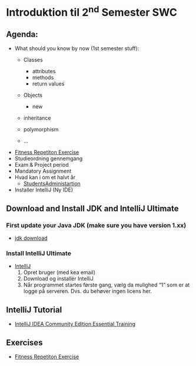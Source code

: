 # Introduktion til 2<sup>nd</sup> Semester SWC
## Agenda:
* What should you know by now (1st semester stuff): 
  * Classes
    * attributes
    * methods
    * return values 
  * Objects
    * new
  
  * inheritance 
  * polymorphism
  * …
* [Fitness Repetiton Exercise](https://github.com/StudentsAdministration/01_fitness_repetition_exercise)
* Studieordning gennemgang    
* Exam & Project period
* Mandatory Assignment
* Hvad kan i om et halvt år 
  * [StudentsAdministartion](https://github.com/StudentsAdministration/studentsadministration)
* Installer IntelliJ (Ny IDE)

## Download and Install JDK and IntelliJ Ultimate  

### First update your Java JDK (make sure you have version 1.xx)  

* [jdk download](http://www.java.oracle.com)

### Install IntelliJ Ultimate 
* [IntelliJ](https://www.jetbrains.com/estore/students/)
	1. Opret bruger (med kea email)
	2. Download og installér IntelliJ 
	3. Når programmet startes første gang, vælg da mulighed “1” som er at logge på serveren. Dvs. du behøver ingen licens her.


## IntelliJ Tutorial

* [IntelliJ IDEA Community Edition Essential Training](https://www.lynda.com/Java-tutorials/Welcome/486759/606148-4.html)

## Exercises

* [Fitness Repetiton Exercise](https://github.com/StudentsAdministration/01_fitness_repetition_exercise)


